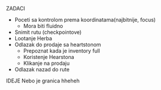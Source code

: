 ZADACI

- Poceti sa kontrolom prema koordinatama(najbitnije, focus)
    - Mora biti fluidno
- Snimit rutu (checkpointove)
- Lootanje Herba
- Odlazak do prodaje sa heartstonom
    - Prepoznat kada je inventory full
    - Koristenje Hearstona
    - Klikanje na prodaju
- Odlazak nazad do rute




IDEJE
Nebo je granica hheheh